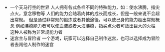 - 一个天马行空的世界
  人人拥有各式各样不同的特殊能力，如：使水沸腾，指尖点火，意念移物等
  人们的能力会随着肉体的成长而成长，但是一般来说不会超出常规。
  但是通过非常规的锻炼或者其他途径，可以使己身的能力超出常规概念
  例如沸腾能力者可以使血液或者大海沸腾，指尖点火者可放出巨大的火柱
  这种人被称为非常规能力者
- 迷宫主与冒险者
  一个游戏，玩家可以选择自己制作迷宫，也可以选择成为冒险者去闯他人制作的迷宫